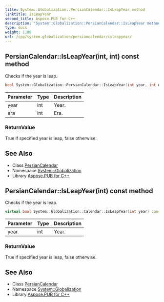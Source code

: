 ```yaml
---
title: System::Globalization::PersianCalendar::IsLeapYear method
linktitle: IsLeapYear
second_title: Aspose.PUB for C++
description: 'System::Globalization::PersianCalendar::IsLeapYear method. Checks if the year is leap in C++.'
type: docs
weight: 1100
url: /cpp/system.globalization/persiancalendar/isleapyear/
---
```

## PersianCalendar::IsLeapYear(int, int) const method


Checks if the year is leap.

```cpp
bool System::Globalization::PersianCalendar::IsLeapYear(int year, int era) const override
```


| Parameter | Type | Description |
| --- | --- | --- |
| year | int | Year. |
| era | int | Era. |

### ReturnValue

True if specified year is leap, false otherwise.

## See Also

* Class [PersianCalendar](../)
* Namespace [System::Globalization](../../)
* Library [Aspose.PUB for C++](../../../)
## PersianCalendar::IsLeapYear(int) const method


Checks if the year is leap.

```cpp
virtual bool System::Globalization::Calendar::IsLeapYear(int year) const
```


| Parameter | Type | Description |
| --- | --- | --- |
| year | int | Year. |

### ReturnValue

True if specified year is leap, false otherwise.

## See Also

* Class [PersianCalendar](../)
* Namespace [System::Globalization](../../)
* Library [Aspose.PUB for C++](../../../)
